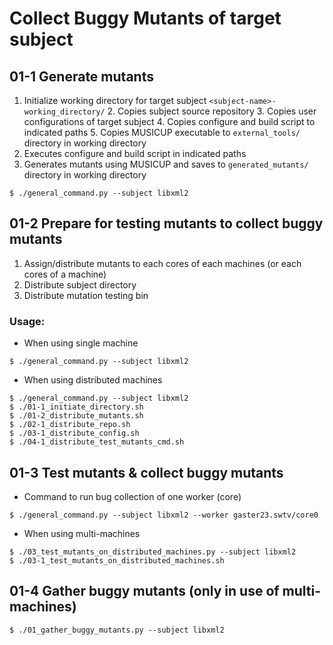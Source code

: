 # Collect Buggy Mutants of target subject

## 01-1 Generate mutants
1. Initialize working directory for target subject ``<subject-name>-working_directory/``
    2. Copies subject source repository
    3. Copies user configurations of target subject
    4. Copies configure and build script to indicated paths
    5. Copies MUSICUP executable to ``external_tools/`` directory in working directory
2. Executes configure and build script in indicated paths
3. Generates mutants using MUSICUP and saves to ``generated_mutants/`` directory in working directory

```
$ ./general_command.py --subject libxml2
```


## 01-2 Prepare for testing mutants to collect buggy mutants
1. Assign/distribute mutants to each cores of each machines (or each cores of a machine)
2. Distribute subject directory
3. Distribute mutation testing bin

### Usage:
* When using single machine
```
$ ./general_command.py --subject libxml2
```

* When using distributed machines
```
$ ./general_command.py --subject libxml2
$ ./01-1_initiate_directory.sh
$ ./01-2_distribute_mutants.sh
$ ./02-1_distribute_repo.sh
$ ./03-1_distribute_config.sh
$ ./04-1_distribute_test_mutants_cmd.sh
```



## 01-3 Test mutants & collect buggy mutants
* Command to run bug collection of one worker (core)
```
$ ./general_command.py --subject libxml2 --worker gaster23.swtv/core0
```
* When using multi-machines
```
$ ./03_test_mutants_on_distributed_machines.py --subject libxml2
$ ./03-1_test_mutants_on_distributed_machines.sh
```


## 01-4 Gather buggy mutants (only in use of multi-machines)
```
$ ./01_gather_buggy_mutants.py --subject libxml2
```


